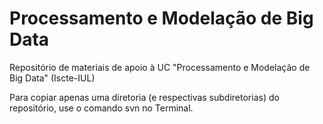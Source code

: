 # Processamento e Modelação de Big Data

Repositório de materiais de apoio à UC "Processamento e Modelação de Big Data" (Iscte-IUL)

Para copiar apenas uma diretoria (e respectivas subdiretorias) do repositório, use o comando svn no Terminal. 

